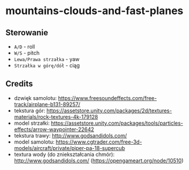 # mountains-clouds-and-fast-planes

## Sterowanie

- `A/D` - roll
- `W/S` - pitch
- `Lewa/Prawa strzałka` - yaw
- `Strzałka w górę/dół` - ciąg

## Credits
- dzwięk samolotu: https://www.freesoundeffects.com/free-track/airplane-b131-89257/
- tekstura gór: https://assetstore.unity.com/packages/2d/textures-materials/rock-textures-4k-179128
- model strzałki: https://assetstore.unity.com/packages/tools/particles-effects/arrow-waypointer-22642
- tekstura trawy: http://www.godsandidols.com/
- model samolotu: https://www.cgtrader.com/free-3d-models/aircraft/private/piper-pa-18-supercub
- textura wody (do zniekształcania chmór): http://www.godsandidols.com/ (https://opengameart.org/node/10510)